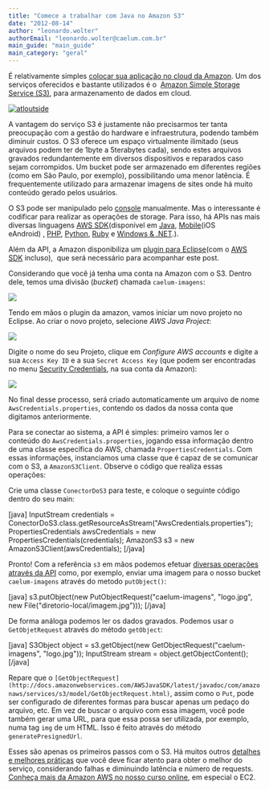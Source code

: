 ```yaml
---
title: "Comece a trabalhar com Java no Amazon S3"
date: "2012-08-14"
author: "leonardo.wolter"
authorEmail: "leonardo.wolter@caelum.com.br"
main_guide: "main_guide"
main_category: "geral"
---
```


É relativamente simples [colocar sua aplicação no cloud da Amazon](https://blog.caelum.com.br/rodando-sua-aplicacao-na-amazon-do-brasil/ "Amazon"). Um dos serviços oferecidos e bastante utilizados é o  [Amazon Simple Storage Service (S3)](http://aws.amazon.com/s3/ "Amazon S3"), para armazenamento de dados em cloud.

[![](https://blog.caelum.com.br/wp-content/uploads/2030/06/atloutside-300x225.jpeg "atloutside")](https://blog.caelum.com.br/wp-content/uploads/2030/06/atloutside.jpeg)

A vantagem do serviço S3 é justamente não precisarmos ter tanta preocupação com a gestão do hardware e infraestrutura, podendo também diminuir custos. O S3 oferece um espaço virtualmente ilimitado (seus arquivos podem ter de 1byte a 5terabytes cada), sendo estes arquivos gravados redundantemente em diversos dispositivos e reparados caso sejam corrompidos. Um bucket pode ser armazenado em diferentes regiões (como em São Paulo, por exemplo), possibilitando uma menor latência. É frequentemente utilizado para armazenar imagens de sites onde há muito conteúdo gerado pelos usuários.

O S3 pode ser manipulado pelo [console](http://aws.amazon.com/ "Amazon") manualmente. Mas o interessante é codificar para realizar as operações de storage. Para isso, há APIs nas mais diversas linguagens [AWS SDK](http://aws.amazon.com/sdkforjava/)(disponível em [Java](http://aws.amazon.com/java/), [Mobile](http://aws.amazon.com/mobile/)(iOS eAndroid) , [PHP](http://aws.amazon.com/php/), [Python](http://aws.amazon.com/python/), [Ruby](http://aws.amazon.com/ruby/) e [Windows & .NET](http://aws.amazon.com/net/).).

Além da API, a Amazon disponibiliza um [plugin para Eclipse](http://aws.amazon.com/eclipse/ "Amazon Plugin")(com o [AWS SDK](http://aws.amazon.com/sdkforjava/) incluso),  que será necessário para acompanhar este post.

Considerando que você já tenha uma conta na Amazon com o S3. Dentro dele, temos uma divisão (_bucket_) chamada `caelum-imagens`:

[![](https://blog.caelum.com.br/wp-content/uploads/2030/06/amazon_bucket-e1340723595822.png)](https://blog.caelum.com.br/wp-content/uploads/2030/06/amazon_bucket-e1340723595822.png)

Tendo em mãos o plugin da amazon, vamos iniciar um novo projeto no Eclipse. Ao criar o novo projeto, selecione _AWS Java Project_:

[![](https://blog.caelum.com.br/wp-content/uploads/2030/06/awsjavaproject.png)](https://blog.caelum.com.br/wp-content/uploads/2030/06/awsjavaproject.png)

Digite o nome do seu Projeto, clique em _Configure AWS accounts_ e digite a sua `Access Key ID` e a sua `Secret Access Key` (que podem ser encontradas no menu [Security Credentials](https://portal.aws.amazon.com/gp/aws/securityCredentials), na sua conta da Amazon):

![](https://blog.caelum.com.br/wp-content/uploads/2030/06/exemplo_accesskey.png)

No final desse processo, será criado automaticamente um arquivo de nome `AwsCredentials.properties`, contendo os dados da nossa conta que digitamos anteriormente.

Para se conectar ao sistema, a API é simples: primeiro vamos ler o conteúdo do `AwsCredentials.properties`, jogando essa informação dentro de uma classe específica do AWS, chamada `PropertiesCredentials`. Com essas informações, instanciamos uma classe que é capaz de se comunicar com o S3, a `AmazonS3Client`. Observe o código que realiza essas operações:

Crie uma classe `ConectorDoS3` para teste, e coloque o seguinte código dentro do seu main:

\[java\] InputStream credentials = ConectorDoS3.class.getResourceAsStream("AwsCredentials.properties"); PropertiesCredentials awsCredentials = new PropertiesCredentials(credentials); AmazonS3 s3 = new AmazonS3Client(awsCredentials); \[/java\]

Pronto! Com a referência `s3` em mãos podemos efetuar [diversas operações através da API](http://docs.amazonwebservices.com/AWSJavaSDK/latest/javadoc/index.html) como, por exemplo, enviar uma imagem para o nosso bucket `caelum-imagens` através do metodo `putObject()`:

\[java\] s3.putObject(new PutObjectRequest("caelum-imagens", "logo.jpg", new File("diretorio-local/imagem.jpg"))); \[/java\]

De forma análoga podemos ler os dados gravados. Podemos usar o `GetObjetRequest` através do método `getObject`:

\[java\] S3Object object = s3.getObject(new GetObjectRequest("caelum-imagens", "logo.jpg")); InputStream stream = object.getObjectContent(); \[/java\]

Repare que o `[GetObjectRequest](http://docs.amazonwebservices.com/AWSJavaSDK/latest/javadoc/com/amazonaws/services/s3/model/GetObjectRequest.html)`, assim como o `Put`, pode ser configurado de diferentes formas para buscar apenas um pedaço do arquivo, etc. Em vez de buscar o arquivo com essa imagem, você pode também gerar uma URL, para que essa possa ser utilizada, por exemplo, numa tag `img` de um HTML. Isso é feito através do método `generatePresignedUrl`.

Esses são apenas os primeiros passos com o S3. Há muitos outros [detalhes e melhores práticas](http://aws.amazon.com/articles/1904) que você deve ficar atento para obter o melhor do serviço, considerando falhas e diminuindo latência e número de requests. [Conheça mais da Amazon AWS no nosso curso online](http://www.caelum.com.br/curso/online/amazon-web-services/), em especial o EC2.
